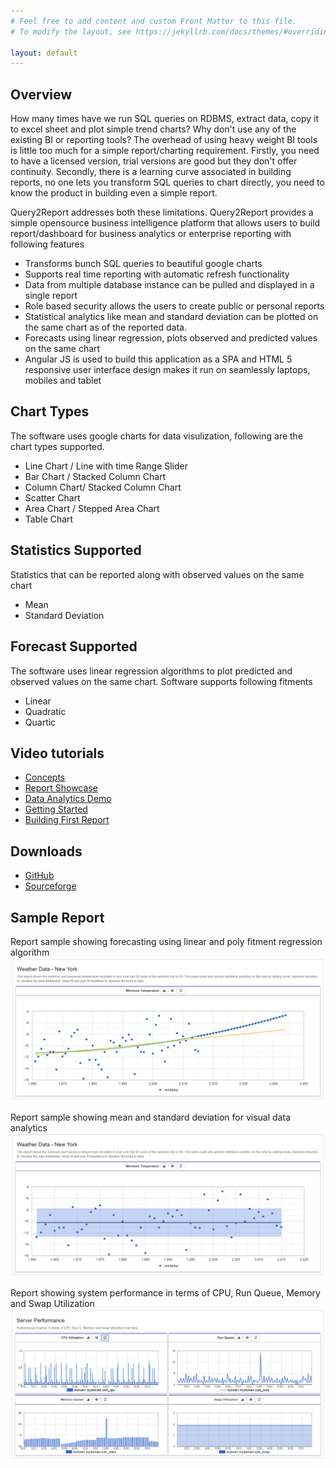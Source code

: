 ```yaml
---
# Feel free to add content and custom Front Matter to this file.
# To modify the layout, see https://jekyllrb.com/docs/themes/#overriding-theme-defaults

layout: default
---
```

## Overview

How many times have we run SQL queries on RDBMS, extract data, copy it to excel sheet and plot simple trend charts? Why don't use any of the existing BI or reporting tools? The overhead of using heavy weight BI tools is little too much for a simple report/charting requirement. Firstly, you need to have a licensed version, trial versions are good but they don't offer continuity. Secondly, there is a learning curve associated in building reports, no one lets you transform SQL queries to chart directly, you need to know the product in building even a simple report.

Query2Report addresses both these limitations. Query2Report provides a simple opensource business intelligence platform that allows users to build report/dashboard for business analytics or enterprise reporting with following features

*   Transforms bunch SQL queries to beautiful google charts
*   Supports real time reporting with automatic refresh functionality
*   Data from multiple database instance can be pulled and displayed in a single report
*   Role based security allows the users to create public or personal reports
*   Statistical analytics like mean and standard deviation can be plotted on the same chart as of the reported data.
*   Forecasts using linear regression, plots observed and predicted values on the same chart
*   Angular JS is used to build this application as a SPA and HTML 5 responsive user interface design makes it run on seamlessly laptops, mobiles and tablet

## Chart Types

The software uses google charts for data visulization, following are the chart types supported.

*   Line Chart / Line with time Range Slider
*   Bar Chart / Stacked Column Chart
*   Column Chart/ Stacked Column Chart
*   Scatter Chart
*   Area Chart / Stepped Area Chart
*   Table Chart

## Statistics Supported

Statistics that can be reported along with observed values on the same chart

*   Mean
*   Standard Deviation

## Forecast Supported

The software uses linear regression algorithms to plot predicted and observed values on the same chart. Software supports following fitments

*   Linear 
*   Quadratic 
*   Quartic 

## Video tutorials

*   [Concepts](https://youtu.be/NdEUZ2suiv8)
*   [Report Showcase](https://youtu.be/gxlEGq5iSm8)
*   [Data Analytics Demo](https://youtu.be/evCf74Ou7kg)
*   [Getting Started](https://youtu.be/vyU7BUE5rbs)
*   [Building First Report](https://youtu.be/MZm6rhf2_Ts)

## Downloads

*   [GitHub](https://github.com/yogeshsd/query2report)
*   [Sourceforge](https://sourceforge.net/projects/query2report)

## Sample Report

Report sample showing forecasting using linear and poly fitment regression algorithm
   ![Forecast Report](./images/report-forecast.png)

Report sample showing mean and standard deviation for visual data analytics
   ![Statistics Report](./images/report-statistics.png)

Report showing system performance in terms of CPU, Run Queue, Memory and Swap Utilization
   ![System Performance Report](./images/report-sysperf.png)